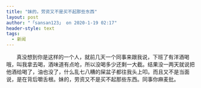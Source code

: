 ```yaml
---
title: "妹的，劳资又不是买不起那些东西"
layout: post
author: "「sansan123」 on 2020-1-19 02:17"
header-style: text
tags:
  - 新闻
---
```


<head></head>
<body>
  &nbsp; &nbsp;&nbsp; &nbsp; 真没想到你是这样的一个人，就前几天一个同事来跟我说，下班了有洋酒喝哦，叫我拿去喝，酒味道有点呛，所以没喝多少还剩一大截。结果没一两天就说把他酒给喝了，油也没了，什么乱七八糟的屎盆子都往我头上叩。而且又不是当面说，是在背后嚼舌根。妹的，劳资又不是买不起那些东西。同事你麻麦批。
 <br>
</body>


